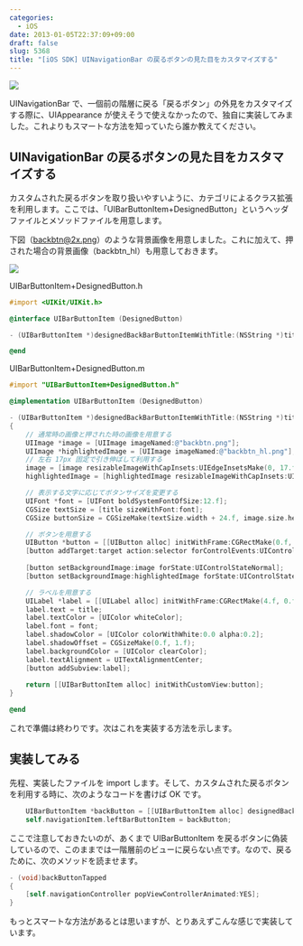 ```yaml
---
categories:
  - iOS
date: 2013-01-05T22:37:09+09:00
draft: false
slug: 5368
title: "[iOS SDK] UINavigationBar の戻るボタンの見た目をカスタマイズする"
---
```


![](/images/2013/01/5368_1.png)

UINavigationBar で、一個前の階層に戻る「戻るボタン」の外見をカスタマイズする際に、UIAppearance が使えそうで使えなかったので、独自に実装してみました。これよりもスマートな方法を知っていたら誰か教えてください。

## UINavigationBar の戻るボタンの見た目をカスタマイズする

カスタムされた戻るボタンを取り扱いやすいように、カテゴリによるクラス拡張を利用します。ここでは、「UIBarButtonItem+DesignedButton」というヘッダファイルとメソッドファイルを用意します。

下図（backbtn@2x.png）のような背景画像を用意しました。これに加えて、押された場合の背景画像（backbtn_hl）も用意しておきます。

![](/images/2013/01/5368_2.png)

UIBarButtonItem+DesignedButton.h

```objective-c
#import <UIKit/UIKit.h>

@interface UIBarButtonItem (DesignedButton)

- (UIBarButtonItem *)designedBackBarButtonItemWithTitle:(NSString *)title target:(id)target action:(SEL)selector;

@end
```

UIBarButtonItem+DesignedButton.m

```objective-c
#import "UIBarButtonItem+DesignedButton.h"

@implementation UIBarButtonItem (DesignedButton)

- (UIBarButtonItem *)designedBackBarButtonItemWithTitle:(NSString *)title target:(id)target action:(SEL)selector
{
    // 通常時の画像と押された時の画像を用意する
    UIImage *image = [UIImage imageNamed:@"backbtn.png"];
    UIImage *highlightedImage = [UIImage imageNamed:@"backbtn_hl.png"];
    // 左右 17px 固定で引き伸ばして利用する
    image = [image resizableImageWithCapInsets:UIEdgeInsetsMake(0, 17.f, 0, 17.f)];
    highlightedImage = [highlightedImage resizableImageWithCapInsets:UIEdgeInsetsMake(0, 17.f, 0, 17.f)];

    // 表示する文字に応じてボタンサイズを変更する
    UIFont *font = [UIFont boldSystemFontOfSize:12.f];
    CGSize textSize = [title sizeWithFont:font];
    CGSize buttonSize = CGSizeMake(textSize.width + 24.f, image.size.height);

    // ボタンを用意する
    UIButton *button = [[UIButton alloc] initWithFrame:CGRectMake(0.f, 0.f, buttonSize.width, buttonSize.height)];
    [button addTarget:target action:selector forControlEvents:UIControlEventTouchUpInside];
    
    [button setBackgroundImage:image forState:UIControlStateNormal];
    [button setBackgroundImage:highlightedImage forState:UIControlStateHighlighted];

    // ラベルを用意する    
    UILabel *label = [[UILabel alloc] initWithFrame:CGRectMake(4.f, 0.f, buttonSize.width, buttonSize.height)];
    label.text = title;
    label.textColor = [UIColor whiteColor];
    label.font = font;
    label.shadowColor = [UIColor colorWithWhite:0.0 alpha:0.2];
    label.shadowOffset = CGSizeMake(0.f, 1.f);
    label.backgroundColor = [UIColor clearColor];
    label.textAlignment = UITextAlignmentCenter;
    [button addSubview:label];
    
    return [[UIBarButtonItem alloc] initWithCustomView:button];
}

@end
```

これで準備は終わりです。次はこれを実装する方法を示します。

## 実装してみる

先程、実装したファイルを import します。そして、カスタムされた戻るボタンを利用する時に、次のようなコードを書けば OK です。

```objective-c
    UIBarButtonItem *backButton = [[UIBarButtonItem alloc] designedBackBarButtonItemWithTitle:@"戻る" target:self action:@selector(backButtonTapped)];
    self.navigationItem.leftBarButtonItem = backButton;
```

ここで注意しておきたいのが、あくまで UIBarButtonItem を戻るボタンに偽装しているので、このままでは一階層前のビューに戻らない点です。なので、戻るために、次のメソッドを読ませます。

```objective-c
- (void)backButtonTapped
{
    [self.navigationController popViewControllerAnimated:YES];
}
```

もっとスマートな方法があるとは思いますが、とりあえずこんな感じで実装しています。
